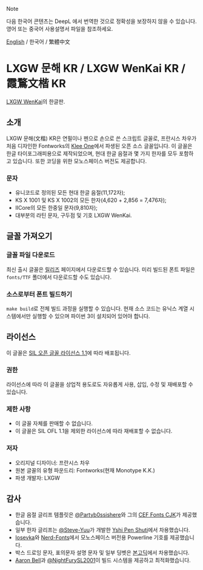 > [!NOTE]
> 다음 한국어 콘텐츠는 DeepL 에서 번역한 것으로 정확성을 보장하지 않을 수 있습니다. 영어 또는 중국어 사용설명서 파일을 참조하세요.

[English](README.md) / 한국어 / 繁體中文 
#  LXGW 문해 KR / LXGW WenKai KR / 霞鶩文楷 KR
[LXGW WenKai](https://github.com/lxgw/LxgwWenKai)의 한글판.
## 소개
LXGW 문해(文楷) KR은 연필이나 펜으로 손으로 쓴 스크립트 글꼴로, 프란시스 차우가 처음 디자인한 Fontworks의 [Klee One](https://github.com/fontworks-fonts/Klee)에서 파생된 오픈 소스 글꼴입니다. 이 글꼴은 한글 타이포그래피용으로 제작되었으며, 현대 한글 음절과 몇 가지 한자를 모두 포함하고 있습니다. 또한 코딩을 위한 모노스페이스 버전도 제공합니다.
### 문자
- 유니코드로 정의된 모든 현대 한글 음절(11,172자);
- KS X 1001 및 KS X 1002의 모든 한자(4,620 + 2,856 = 7,476자);
- IICore의 모든 한중일 문자(9,810자);
- 대부분의 라틴 문자, 구두점 및 기호 LXGW WenKai.
## 글꼴 가져오기
### 글꼴 파일 다운로드
최신 출시 글꼴은 [릴리즈](https://github.com/lxgw/LxgwWenKaiKR/releases) 페이지에서 다운로드할 수 있습니다. 미리 빌드된 폰트 파일은 `fonts/TTF` 폴더에서 다운로드할 수도 있습니다.
### 소스로부터 폰트 빌드하기
`make build`로 전체 빌드 과정을 실행할 수 있습니다. 현재 소스 코드는 유닉스 계열 시스템에서만 실행할 수 있으며 파이썬 3이 설치되어 있어야 합니다.
## 라이선스
이 글꼴은 [SIL 오픈 글꼴 라이선스 1.1](https://openfontlicense.org)에 따라 배포됩니다.
### 권한
라이선스에 따라 이 글꼴을 상업적 용도로도 자유롭게 사용, 삽입, 수정 및 재배포할 수 있습니다.
### 제한 사항 
- 이 글꼴 자체를 판매할 수 없습니다.
- 이 글꼴은 SIL OFL 1.1을 제외한 라이선스에 따라 재배포할 수 없습니다.
### 저자
- 오리지널 디자이너: 프란시스 차우
- 원본 글꼴의 유형 파운드리: Fontworks(현재 Monotype K.K.)
- 파생 개발자: LXGW 
## 감사
- 한글 음절 글리프 템플릿은 [@Partyb0ssishere](https://github.com/Partyb0ssishere)와 그의 [CEF Fonts CJK](https://github.com/Partyb0ssishere/cef-fonts-cjk)가 제공했습니다.
- 일부 한자 글리프는 [@Steve-Yuu](https://github.com/Steve-Yuu)가 개발한 [Yshi Pen Shuti](https://github.com/Steve-Yuu/YshiPen-Shuti)에서 차용했습니다.
- [Iosevka](https://github.com/be5invis/Iosevka)와 [Nerd-Fonts](https://github.com/ryanoasis/nerd-fonts)에서 모노스페이스 버전용 Powerline 기호를 제공했습니다.
- 박스 드로잉 문자, 표의문자 설명 문자 및 일부 딩벳은 [본고딕](https://github.com/adobe-fonts/source-han-sans)에서 차용했습니다.
- [Aaron Bell](https://github.com/aaronbell)과 [@NightFurySL2001](https://github.com/NightFurySL2001)이 빌드 시스템을 제공하고 최적화했습니다.